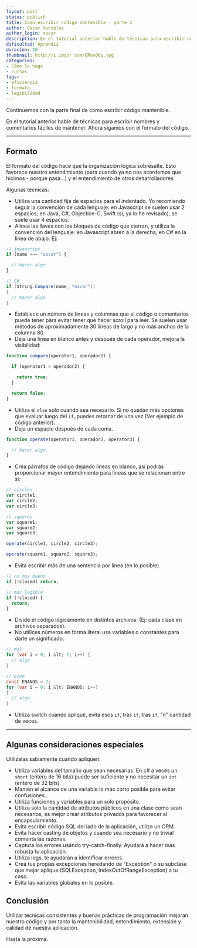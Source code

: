 ```yaml
---
layout: post
status: publish
title: Como escribir código mantenible - parte 2
author: Oscar González
author_login: oscar
description: En el tutorial anterior hable de técnicas para escribir nombres y comentarios fáciles de mantener. Ahora sigamos con el formato del código.
dificultad: Aprendiz
duracion: 10
thumbnail: http://i.imgur.com/ERooO8q.jpg
categories:
- Cómo lo hago
- cursos
tags:
- eficiencia
- formato
- legibilidad
---
```

Continuemos con la parte final de como escribir código mantenible.

En el tutorial anterior hable de técnicas para escribir nombres y comentarios fáciles de mantener. Ahora sigamos con el formato del código.

* * *

## Formato

El formato del código hace que la organización lógica sobresalte. Esto favorece nuestro entendimiento (para cuando ya no nos acordemos que hicimos - porque pasa...) y el entendimiento de otros desarrolladores.

Algunas técnicas:

*   Utiliza una cantidad fija de espacios para el indentado. Yo recomiendo seguir la convención de cada lenguaje: en Javascript se suelen usar 2 espacios; en Java, C#, Objectice-C, Swift (si, ya lo he revisado), se suele usar 4 espacios.
*   Alinea las llaves con los bloques de código que cierran, y utiliza la convención del lenguaje: en Javascript abren a la derecha, en C# en la linea de abajo. Ej:

```js
// javascript
if (name === "oscar") {

  // hacer algo
}
```

```csharp
// C#
if (String.Compare(name, "oscar"))
{
  // hacer algo
}
```

*   Establece un número de lineas y columnas que el código o comentarios puede tener para evitar tener que hacer scroll para leer. Se suelen usar métodos de aproximadamente 30 lineas de largo y no más anchos de la columna 80.
*   Deja una linea en blanco antes y después de cada operador, mejora la visibilidad:

```js
function compare(operator1, operador2) {

  if (operator1 > operador2) {

    return true;
  }

  return false;
}
```

*   Utiliza el `else` solo cuando sea necesario. Si no quedan más opciones que evaluar luego del `if`, puedes retornar de una vez (Ver ejemplo de código anterior).
*   Deja un espacio después de cada coma.

```js
function operate(operator1, operador2, operator3) {

  // hacer algo
}
```

*   Crea párrafos de código dejando lineas en blanco, así podrás proporcionar mayor entendimiento para lineas que se relacionan entre si:

```js
// circles
var circle1;
var circle2;
var circle3;

// squares
var square1;
var square2;
var square3;

operate(circle1, circle2, circle3);

operate(square1, square2, square3);

```

*   Evita escribir más de una sentencia por línea (en lo posible).

```js
// no muy bueno
if (!closed) return;

// más legible
if (!closed) {
  return;
}
```

*   Divide el código lógicamente en distintos archivos. (Ej: cada clase en archivos separados).
*   No utilices números en forma literal usa variables o constantes para darle un significado.

```csharp
// mal
for (var i = 0; i &lt; 7; i++) {
  // algo
}

// bien
const ENANOS = 7;
for (var i = 0; i &lt; ENANOS; i++)
{
  // algo
}
```

*   Utiliza switch cuando aplique, evita esos `if`, tras `if`, tras `if`, "n" cantidad de veces.

* * *

## Algunas consideraciones especiales

Utilízalas sabiamente cuando apliquen:

*   Utiliza variables del tamaño que sean necesarias. En c# a veces un `short` (entero de 16 bits) puede ser suficiente y no necesitar un `int` (entero de 32 bits)
*   Mantén el alcance de una variable lo más corto posible para evitar confusiones.
*   Utiliza funciones y variables para un solo propósito.
*   Utiliza solo la cantidad de atributos públicos en una clase como sean necesarios, es mejor crear atributos privados para favorecer al encapsulamiento.
*   Evita escribir código SQL del lado de la aplicación, utiliza un ORM.
*   Evita hacer casting de objetos y cuando sea necesario y no trivial comenta las razones.
*   Captura los errores usando try-catch-finally. Ayudará a hacer más robusta tu aplicación.
*   Utiliza logs, te ayudarán a identificar errores.
*   Crea tus propias excepciones heredando de "Exception" o su subclase que mejor aplique (SQLException, IndexOutOfRangeException) a tu caso.
*   Evita las variables globales en lo posible.

## Conclusión

Utilizar técnicas consistentes y buenas prácticas de programación mejoran nuestro código y por tanto la mantenibilidad, entendimiento, extensión y calidad de nuestra aplicación.

Hasta la próxima.
